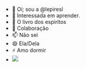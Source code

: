 - 👋 Oi; sou a @lepiresl
- 👀 Interessada em aprender. 
- 🌱 O livro dos espirítos 
- 💞️ Colaboração 
- 📫 Não sei 
- 😄 Ela/Dela
- ⚡ Amo dormir
- ![](https://media1.tenor.com/m/G9SeruPOqiIAAAAd/%D0%BF%D0%BB%D1%8F%D0%B6-beach.gif)
